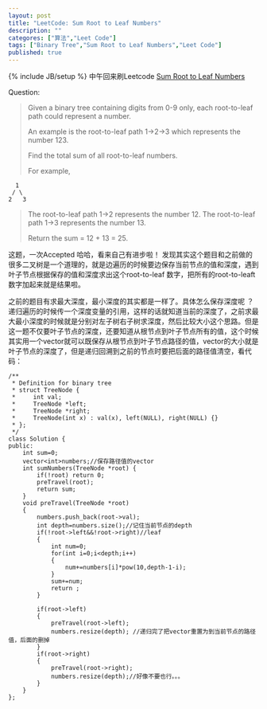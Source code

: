 ```yaml
---
layout: post
title: "LeetCode: Sum Root to Leaf Numbers"
description: ""
categores: ["算法","Leet Code"]
tags: ["Binary Tree","Sum Root to Leaf Numbers","Leet Code"]
published: true
---
```

{% include JB/setup %} 
中午回来刷Leetcode [Sum Root to Leaf Numbers][1] 

Question:
> Given a binary tree containing digits from 0-9 only, each root-to-leaf
> path could represent a number.
> 
> An example is the root-to-leaf path 1->2->3 which represents the
> number 123.
> 
> Find the total sum of all root-to-leaf numbers.
> 
> For example,
 
      1    
     / \   
    2   3 
 
>The root-to-leaf path 1->2 represents the number 12. The root-to-leaf path 1->3 represents the number 13.
> 
> Return the sum = 12 + 13 = 25.

这题，一次Accepted 哈哈，看来自己有进步啦！ 发现其实这个题目和之前做的很多二叉树是一个道理的，就是边遍历的时候要边保存当前节点的值和深度，遇到叶子节点根据保存的值和深度求出这个root-to-leaf 数字，把所有的root-to-leaft 数字加起来就是结果啦。

之前的题目有求最大深度，最小深度的其实都是一样了。具体怎么保存深度呢 ？递归遍历的时候传一个深度变量的引用，这样的话就知道当前的深度了，之前求最大最小深度的时候就是分别对左子树右子树求深度，然后比较大小这个思路。但是这一题不仅要叶子节点的深度，还要知道从根节点到叶子节点所有的值，这个时候其实用一个vector就可以既保存从根节点到叶子节点路径的值，vector的大小就是叶子节点的深度了，但是递归回溯到之前的节点时要把后面的路径值清空，看代码：

    /**
     * Definition for binary tree
     * struct TreeNode {
     *     int val;
     *     TreeNode *left;
     *     TreeNode *right;
     *     TreeNode(int x) : val(x), left(NULL), right(NULL) {}
     * };
     */
    class Solution {
    public:
        int sum=0;
        vector<int>numbers;//保存路径值的vector
        int sumNumbers(TreeNode *root) {
            if(!root) return 0;
            preTravel(root);
            return sum;
        }
        void preTravel(TreeNode *root)
        {
            numbers.push_back(root->val);
            int depth=numbers.size();//记住当前节点的depth
            if(!root->left&&!root->right)//leaf
            {
                int num=0;
                for(int i=0;i<depth;i++)
                {
                    num+=numbers[i]*pow(10,depth-1-i);
                }
                sum+=num;
                return ;
            }
            
            if(root->left)
            {
                preTravel(root->left);
                numbers.resize(depth); //递归完了把vector重置为到当前节点的路径值，后面的删掉
            }
            if(root->right)
            {
                preTravel(root->right);
                numbers.resize(depth);//好像不要也行。。。
            }
        }
    };


  [1]: http://oj.leetcode.com/problems/sum-root-to-leaf-numbers/